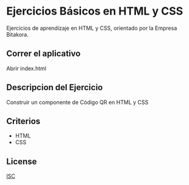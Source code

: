 # Ejercicios Básicos en HTML y CSS

Ejercicios de aprendizaje en HTML y CSS, orientado por la Empresa Bitakora.

## Correr el aplicativo

Abrir index.html

## Descripcion del Ejercicio
Construir un componente de Código QR en HTML y CSS

## Criterios
* HTML
* CSS

## License
[ISC](https://opensource.org/licenses/ISC)